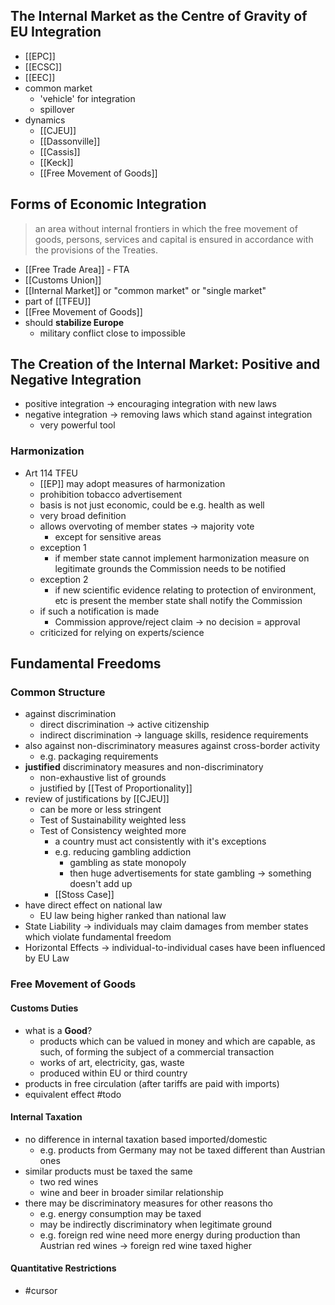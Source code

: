 ## The Internal Market as the Centre of Gravity of EU Integration
- [[EPC]]
- [[ECSC]]
- [[EEC]]
- common market
	- 'vehicle' for integration
	- spillover
- dynamics
	- [[CJEU]]
	- [[Dassonville]]
	- [[Cassis]]
	- [[Keck]]
	- [[Free Movement of Goods]]
## Forms of Economic Integration
>an area without internal frontiers in which the free movement of goods, persons, services and capital is ensured in accordance with the provisions of the Treaties.
- [[Free Trade Area]] - FTA
- [[Customs Union]]
- [[Internal Market]] or "common market" or "single market"
- part of [[TFEU]]
- [[Free Movement of Goods]]
- should **stabilize Europe**
	- military conflict close to impossible
## The Creation of the Internal Market: Positive and Negative Integration 
- positive integration -> encouraging integration with new laws
- negative integration -> removing laws which stand against integration
	- very powerful tool
### Harmonization
- Art 114 TFEU
	- [[EP]] may adopt measures of harmonization
	- prohibition tobacco advertisement
	- basis is not just economic, could be e.g. health as well
	- very broad definition
	- allows overvoting of member states -> majority vote
		- except for sensitive areas
	- exception 1
		- if member state cannot implement harmonization measure on legitimate grounds the Commission needs to be notified
	- exception 2
		- if new scientific evidence relating to protection of environment, etc is present the member state shall notify the Commission
	- if such a notification is made
		- Commission approve/reject claim -> no decision = approval
	- criticized for relying on experts/science 
## Fundamental Freedoms
### Common Structure
- against discrimination
	- direct discrimination -> active citizenship
	- indirect discrimination -> language skills, residence requirements
- also against non-discriminatory measures against cross-border activity
	- e.g. packaging requirements
- **justified** discriminatory measures and non-discriminatory
	- non-exhaustive list of grounds
	- justified by [[Test of Proportionality]]
- review of justifications by [[CJEU]]
	- can be more or less stringent
	- Test of Sustainability weighted less
	- Test of Consistency weighted more
		- a country must act consistently with it's exceptions
		- e.g. reducing gambling addiction
			- gambling as state monopoly
			- then huge advertisements for state gambling
				-> something doesn't add up
		- [[Stoss Case]]
- have direct effect on national law
	- EU law being higher ranked than national law
- State Liability -> individuals may claim damages from member states which violate fundamental freedom
- Horizontal Effects -> individual-to-individual cases have been influenced by EU Law

### Free Movement of Goods
#### Customs Duties
- what is a **Good**?
	- products which can be valued in money and which are capable, as such, of forming the subject of a commercial transaction
	- works of art, electricity, gas, waste
	- produced within EU or third country
- products in free circulation (after tariffs are paid with imports)
- equivalent effect #todo
#### Internal Taxation
- no difference in internal taxation based imported/domestic
	- e.g. products from Germany may not be taxed different than Austrian ones
- similar products must be taxed the same
	- two red wines 
	- wine and beer in broader similar relationship
- there may be discriminatory measures for other reasons tho
	- e.g. energy consumption may be taxed
	- may be indirectly discriminatory when legitimate ground
	- e.g. foreign red wine need more energy during production than Austrian red wines -> foreign red wine taxed higher
#### Quantitative Restrictions
- #cursor